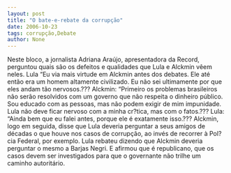 ```yaml
---
layout: post
title: "O bate-e-rebate da corrupção"
date: 2006-10-23
tags: corrupção,Debate
author: None
---
```

Neste bloco, a jornalista Adriana Araújo, apresentadora da Record, perguntou quais são os defeitos e qualidades que Lula e Alckmin vêem neles.
Lula “Eu via mais virtude em Alckmin antes dos debates. Ele até então era um homem altamente civilizado. Eu não sei ultimamente por que eles andam tão nervosos.???
Alckmin: “Primeiro os problemas brasileiros não serão resolvidos com um governo que não respeita o dinheiro público. Sou educado com as pessoas, mas não podem exigir de mim impunidade. Lula não deve ficar nervoso com a minha cr?tica, mas com o fatos.???
Lula: “Ainda bem que eu falei antes, porque ele é exatamente isso.???
Alckmin, logo em seguida, disse que Lula deveria perguntar a seus amigos de décadas o que houve nos casos de corrupção, ao invés de recorrer à Pol?cia Federal, por exemplo. Lula rebateu dizendo que Alckmin deveria perguntar o mesmo a Barjas Negri. E afirmou que é republicano, que os casos devem ser investigados para que o governante não trilhe um caminho autoritário. 